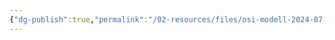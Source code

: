 ```yaml
---
{"dg-publish":true,"permalink":"/02-resources/files/osi-modell-2024-07-16-15-59-43-excalidraw/","tags":["excalidraw"],"noteIcon":"","updated":"2024-07-18T22:02:42.878+02:00"}
---
```

<style> .container {font-family: sans-serif; text-align: center;} .button-wrapper button {z-index: 1;height: 40px; width: 100px; margin: 10px;padding: 5px;} .excalidraw .App-menu_top .buttonList { display: flex;} .excalidraw-wrapper { height: 800px; margin: 50px; position: relative;} :root[dir="ltr"] .excalidraw .layer-ui__wrapper .zen-mode-transition.App-menu_bottom--transition-left {transform: none;} </style><script src="https://cdn.jsdelivr.net/npm/react@17/umd/react.production.min.js"></script><script src="https://cdn.jsdelivr.net/npm/react-dom@17/umd/react-dom.production.min.js"></script><script type="text/javascript" src="https://cdn.jsdelivr.net/npm/@excalidraw/excalidraw@0/dist/excalidraw.production.min.js"></script><div id="OSI-Modell_2024-07-16_1559.43.excalidraw.md"></div><script>(function(){const InitialData={"type":"excalidraw","version":2,"source":"https://github.com/zsviczian/obsidian-excalidraw-plugin/releases/tag/2.2.7","elements":[{"type":"rectangle","version":178,"versionNonce":1298910836,"index":"a0","isDeleted":false,"id":"HVQ-AXTkL7F2Pmlric4km","fillStyle":"cross-hatch","strokeWidth":2,"strokeStyle":"solid","roughness":1,"opacity":100,"angle":0,"x":-225.5,"y":-401.2421875,"strokeColor":"#1e1e1e","backgroundColor":"transparent","width":392,"height":807,"seed":1864322536,"groupIds":[],"frameId":null,"roundness":{"type":3},"boundElements":[],"updated":1721199335502,"link":null,"locked":false},{"type":"line","version":115,"versionNonce":1276943256,"index":"a1","isDeleted":false,"id":"2oH3XBinIdQlAOZiDw9YC","fillStyle":"solid","strokeWidth":2,"strokeStyle":"solid","roughness":1,"opacity":100,"angle":0,"x":-225.86363636363635,"y":268.4012784090909,"strokeColor":"#1e1e1e","backgroundColor":"transparent","width":393.6363636363636,"height":2.727272727272748,"seed":1290810856,"groupIds":[],"frameId":null,"roundness":{"type":2},"boundElements":[],"updated":1721138517596,"link":null,"locked":false,"startBinding":null,"endBinding":null,"lastCommittedPoint":null,"startArrowhead":null,"endArrowhead":null,"points":[[0,0],[393.6363636363636,-2.727272727272748]]},{"type":"line","version":113,"versionNonce":1959055336,"index":"a2","isDeleted":false,"id":"KurE0B5R4umt90_f-nntv","fillStyle":"solid","strokeWidth":2,"strokeStyle":"solid","roughness":1,"opacity":100,"angle":0,"x":-224.01049959957598,"y":154.78062319667293,"strokeColor":"#1e1e1e","backgroundColor":"transparent","width":393.6363636363636,"height":2.727272727272748,"seed":1699691160,"groupIds":[],"frameId":null,"roundness":{"type":2},"boundElements":[],"updated":1721138513610,"link":null,"locked":false,"startBinding":null,"endBinding":null,"lastCommittedPoint":null,"startArrowhead":null,"endArrowhead":null,"points":[[0,0],[393.6363636363636,-2.727272727272748]]},{"type":"line","version":176,"versionNonce":1001667992,"index":"a3","isDeleted":false,"id":"vxyFUvunTkXn1bOsuZt_4","fillStyle":"solid","strokeWidth":2,"strokeStyle":"solid","roughness":1,"opacity":100,"angle":0,"x":-222.19231778139417,"y":44.780623196672934,"strokeColor":"#1e1e1e","backgroundColor":"transparent","width":393.6363636363636,"height":2.727272727272748,"seed":1334690024,"groupIds":[],"frameId":null,"roundness":{"type":2},"boundElements":[],"updated":1721138510442,"link":null,"locked":false,"startBinding":null,"endBinding":null,"lastCommittedPoint":null,"startArrowhead":null,"endArrowhead":null,"points":[[0,0],[393.6363636363636,-2.727272727272748]]},{"type":"line","version":138,"versionNonce":1899446248,"index":"a4","isDeleted":false,"id":"5SN_TauFl3ZpMsv-wmUHR","fillStyle":"solid","strokeWidth":2,"strokeStyle":"solid","roughness":1,"opacity":100,"angle":0,"x":-224.91959050866691,"y":-69.76483134878163,"strokeColor":"#1e1e1e","backgroundColor":"transparent","width":393.6363636363636,"height":2.727272727272748,"seed":1840752792,"groupIds":[],"frameId":null,"roundness":{"type":2},"boundElements":[],"updated":1721138508025,"link":null,"locked":false,"startBinding":null,"endBinding":null,"lastCommittedPoint":null,"startArrowhead":null,"endArrowhead":null,"points":[[0,0],[393.6363636363636,-2.727272727272748]]},{"type":"line","version":114,"versionNonce":2098304152,"index":"a5","isDeleted":false,"id":"fAThEjpmYqSEnL_u7bdqt","fillStyle":"solid","strokeWidth":2,"strokeStyle":"solid","roughness":1,"opacity":100,"angle":0,"x":-226.73777232684878,"y":-202.49210407605432,"strokeColor":"#1e1e1e","backgroundColor":"transparent","width":393.6363636363636,"height":2.727272727272748,"seed":2119084520,"groupIds":[],"frameId":null,"roundness":{"type":2},"boundElements":[],"updated":1721138503856,"link":null,"locked":false,"startBinding":null,"endBinding":null,"lastCommittedPoint":null,"startArrowhead":null,"endArrowhead":null,"points":[[0,0],[393.6363636363636,-2.727272727272748]]},{"type":"line","version":120,"versionNonce":719843048,"index":"a6","isDeleted":false,"id":"PJhfTvsvWYn1DiNqW0Qqc","fillStyle":"solid","strokeWidth":2,"strokeStyle":"solid","roughness":1,"opacity":100,"angle":0,"x":-228.55595414503048,"y":-312.4921040760543,"strokeColor":"#1e1e1e","backgroundColor":"transparent","width":393.6363636363636,"height":2.727272727272748,"seed":2112697240,"groupIds":[],"frameId":null,"roundness":{"type":2},"boundElements":[],"updated":1721138500022,"link":null,"locked":false,"startBinding":null,"endBinding":null,"lastCommittedPoint":null,"startArrowhead":null,"endArrowhead":null,"points":[[0,0],[393.6363636363636,-2.727272727272748]]},{"type":"text","version":43,"versionNonce":826861825,"index":"a9","isDeleted":false,"id":"JqeHqdZM","fillStyle":"solid","strokeWidth":2,"strokeStyle":"solid","roughness":1,"opacity":100,"angle":0,"x":-65.86363636363637,"y":269.31036931818176,"strokeColor":"#1e1e1e","backgroundColor":"transparent","width":76.35990905761719,"height":25,"seed":536349336,"groupIds":[],"frameId":null,"roundness":null,"boundElements":[],"updated":1721330122361,"link":null,"locked":false,"fontSize":20,"fontFamily":1,"text":"Physical","rawText":"Physical","textAlign":"left","verticalAlign":"top","containerId":null,"originalText":"Physical","autoResize":true,"lineHeight":1.25},{"type":"text","version":68,"versionNonce":316072847,"index":"aA","isDeleted":false,"id":"tHd1T3dH","fillStyle":"solid","strokeWidth":2,"strokeStyle":"solid","roughness":1,"opacity":100,"angle":0,"x":-78.59090909090907,"y":152.0376420454545,"strokeColor":"#1e1e1e","backgroundColor":"transparent","width":99.92903414639562,"height":25,"seed":356768408,"groupIds":[],"frameId":null,"roundness":null,"boundElements":[],"updated":1721330122361,"link":null,"locked":false,"fontSize":20,"fontFamily":1,"text":"Data Link","rawText":"Data Link","textAlign":"left","verticalAlign":"top","containerId":null,"originalText":"Data Link","autoResize":false,"lineHeight":1.25},{"type":"text","version":39,"versionNonce":1428562145,"index":"aB","isDeleted":false,"id":"Ruf9cm2b","fillStyle":"solid","strokeWidth":2,"strokeStyle":"solid","roughness":1,"opacity":100,"angle":0,"x":-66.77272727272725,"y":42.94673295454538,"strokeColor":"#1e1e1e","backgroundColor":"transparent","width":76.71992492675781,"height":25,"seed":499141016,"groupIds":[],"frameId":null,"roundness":null,"boundElements":[],"updated":1721330122361,"link":null,"locked":false,"fontSize":20,"fontFamily":1,"text":"Network","rawText":"Network","textAlign":"left","verticalAlign":"top","containerId":null,"originalText":"Network","autoResize":true,"lineHeight":1.25},{"type":"text","version":96,"versionNonce":275880367,"index":"aC","isDeleted":false,"id":"DzTOgS8y","fillStyle":"solid","strokeWidth":2,"strokeStyle":"solid","roughness":1,"opacity":100,"angle":0,"x":-75.13268973610616,"y":-75.91690340909093,"strokeColor":"#1e1e1e","backgroundColor":"transparent","width":99.05989074707031,"height":25,"seed":1938426088,"groupIds":[],"frameId":null,"roundness":null,"boundElements":[],"updated":1721330122361,"link":null,"locked":false,"fontSize":20,"fontFamily":1,"text":"Transport","rawText":"Transport","textAlign":"left","verticalAlign":"top","containerId":null,"originalText":"Transport","autoResize":true,"lineHeight":1.25},{"type":"text","version":117,"versionNonce":475094209,"index":"aF","isDeleted":false,"id":"AiqUKKfK","fillStyle":"solid","strokeWidth":2,"strokeStyle":"solid","roughness":1,"opacity":100,"angle":0,"x":-59.67814428156066,"y":-205.91690340909088,"strokeColor":"#1e1e1e","backgroundColor":"transparent","width":69.61991882324219,"height":25,"seed":1145424536,"groupIds":[],"frameId":null,"roundness":null,"boundElements":[],"updated":1721330122361,"link":null,"locked":false,"fontSize":20,"fontFamily":1,"text":"Session","rawText":"Session","textAlign":"left","verticalAlign":"top","containerId":null,"originalText":"Session","autoResize":true,"lineHeight":1.25},{"type":"text","version":130,"versionNonce":294685647,"index":"aI","isDeleted":false,"id":"tl125dPG","fillStyle":"solid","strokeWidth":2,"strokeStyle":"solid","roughness":1,"opacity":100,"angle":0,"x":-86.95087155428791,"y":-315.00781250000006,"strokeColor":"#1e1e1e","backgroundColor":"transparent","width":124.63986206054688,"height":25,"seed":1306047384,"groupIds":[],"frameId":null,"roundness":null,"boundElements":[],"updated":1721330122361,"link":null,"locked":false,"fontSize":20,"fontFamily":1,"text":"Presentation","rawText":"Presentation","textAlign":"left","verticalAlign":"top","containerId":null,"originalText":"Presentation","autoResize":true,"lineHeight":1.25},{"type":"text","version":101,"versionNonce":1986665633,"index":"aM","isDeleted":false,"id":"JnchxMwX","fillStyle":"solid","strokeWidth":2,"strokeStyle":"solid","roughness":1,"opacity":100,"angle":0,"x":-81.49632609974253,"y":-397.7350852272726,"strokeColor":"#1e1e1e","backgroundColor":"transparent","width":101.95988464355469,"height":25,"seed":393670040,"groupIds":[],"frameId":null,"roundness":null,"boundElements":[],"updated":1721330122361,"link":null,"locked":false,"fontSize":20,"fontFamily":1,"text":"Application","rawText":"Application","textAlign":"left","verticalAlign":"top","containerId":null,"originalText":"Application","autoResize":true,"lineHeight":1.25},{"type":"text","version":34,"versionNonce":306985455,"index":"aR","isDeleted":false,"id":"R7YgyInc","fillStyle":"solid","strokeWidth":2,"strokeStyle":"solid","roughness":1,"opacity":100,"angle":0,"x":-211.3181818181818,"y":279.31036931818164,"strokeColor":"#1e1e1e","backgroundColor":"transparent","width":10.899993896484375,"height":25,"seed":395646360,"groupIds":[],"frameId":null,"roundness":null,"boundElements":[],"updated":1721330122361,"link":null,"locked":false,"fontSize":20,"fontFamily":1,"text":"1.","rawText":"1.","textAlign":"left","verticalAlign":"top","containerId":null,"originalText":"1.","autoResize":true,"lineHeight":1.25},{"type":"text","version":48,"versionNonce":857727105,"index":"aS","isDeleted":false,"id":"9NG8LSka","fillStyle":"solid","strokeWidth":2,"strokeStyle":"solid","roughness":1,"opacity":100,"angle":0,"x":-215.86363636363635,"y":156.58309659090898,"strokeColor":"#1e1e1e","backgroundColor":"transparent","width":19.719985961914062,"height":25,"seed":958268312,"groupIds":[],"frameId":null,"roundness":null,"boundElements":[],"updated":1721330122361,"link":null,"locked":false,"fontSize":20,"fontFamily":1,"text":"2.","rawText":"2.","textAlign":"left","verticalAlign":"top","containerId":null,"originalText":"2.","autoResize":true,"lineHeight":1.25},{"type":"text","version":32,"versionNonce":2007835663,"index":"aT","isDeleted":false,"id":"A00n6Jrh","fillStyle":"solid","strokeWidth":2,"strokeStyle":"solid","roughness":1,"opacity":100,"angle":0,"x":-216.77272727272722,"y":45.674005681818045,"strokeColor":"#1e1e1e","backgroundColor":"transparent","width":19.0999755859375,"height":25,"seed":1314759400,"groupIds":[],"frameId":null,"roundness":null,"boundElements":[],"updated":1721330122361,"link":null,"locked":false,"fontSize":20,"fontFamily":1,"text":"3.","rawText":"3.","textAlign":"left","verticalAlign":"top","containerId":null,"originalText":"3.","autoResize":true,"lineHeight":1.25},{"type":"text","version":36,"versionNonce":3287137,"index":"aU","isDeleted":false,"id":"kLN6qVcn","fillStyle":"solid","strokeWidth":2,"strokeStyle":"solid","roughness":1,"opacity":100,"angle":0,"x":-216.77272727272722,"y":-69.78053977272737,"strokeColor":"#1e1e1e","backgroundColor":"transparent","width":18.279983520507812,"height":25,"seed":444954600,"groupIds":[],"frameId":null,"roundness":null,"boundElements":[],"updated":1721330122361,"link":null,"locked":false,"fontSize":20,"fontFamily":1,"text":"4.","rawText":"4.","textAlign":"left","verticalAlign":"top","containerId":null,"originalText":"4.","autoResize":true,"lineHeight":1.25},{"type":"text","version":29,"versionNonce":1907083823,"index":"aV","isDeleted":false,"id":"v895DMod","fillStyle":"solid","strokeWidth":2,"strokeStyle":"solid","roughness":1,"opacity":100,"angle":0,"x":-218.59908572110263,"y":-200.46235795454555,"strokeColor":"#1e1e1e","backgroundColor":"transparent","width":17.839981079101562,"height":25,"seed":1041525224,"groupIds":[],"frameId":null,"roundness":null,"boundElements":[],"updated":1721330122361,"link":null,"locked":false,"fontSize":20,"fontFamily":1,"text":"5.","rawText":"5.","textAlign":"left","verticalAlign":"top","containerId":null,"originalText":"5.","autoResize":true,"lineHeight":1.25},{"type":"text","version":37,"versionNonce":661681217,"index":"aW","isDeleted":false,"id":"dGcCTqJA","fillStyle":"solid","strokeWidth":2,"strokeStyle":"solid","roughness":1,"opacity":100,"angle":0,"x":-216.77272727272725,"y":-312.5078125,"strokeColor":"#1e1e1e","backgroundColor":"transparent","width":18.279983520507812,"height":25,"seed":220819608,"groupIds":[],"frameId":null,"roundness":null,"boundElements":[],"updated":1721330122361,"link":null,"locked":false,"fontSize":20,"fontFamily":1,"text":"6.","rawText":"6.","textAlign":"left","verticalAlign":"top","containerId":null,"originalText":"6.","autoResize":true,"lineHeight":1.25},{"type":"text","version":30,"versionNonce":489729103,"index":"aX","isDeleted":false,"id":"LoKUqG56","fillStyle":"solid","strokeWidth":2,"strokeStyle":"solid","roughness":1,"opacity":100,"angle":0,"x":-213.1363636363636,"y":-394.32599431818176,"strokeColor":"#1e1e1e","backgroundColor":"transparent","width":16.239990234375,"height":25,"seed":2020744856,"groupIds":[],"frameId":null,"roundness":null,"boundElements":[],"updated":1721330122361,"link":null,"locked":false,"fontSize":20,"fontFamily":1,"text":"7.","rawText":"7.","textAlign":"left","verticalAlign":"top","containerId":null,"originalText":"7.","autoResize":true,"lineHeight":1.25},{"type":"text","version":69,"versionNonce":213533729,"index":"aY","isDeleted":false,"id":"muSBMHgi","fillStyle":"solid","strokeWidth":2,"strokeStyle":"solid","roughness":1,"opacity":100,"angle":0,"x":-172.2272727272727,"y":311.12855113636357,"strokeColor":"#1e1e1e","backgroundColor":"transparent","width":112.17987060546875,"height":25,"seed":307475432,"groupIds":[],"frameId":null,"roundness":null,"boundElements":[],"updated":1721330122361,"link":null,"locked":false,"fontSize":20,"fontFamily":1,"text":"Kupferkabel","rawText":"Kupferkabel","textAlign":"left","verticalAlign":"top","containerId":null,"originalText":"Kupferkabel","autoResize":true,"lineHeight":1.25},{"type":"text","version":62,"versionNonce":1904532719,"index":"aZ","isDeleted":false,"id":"A9ekUTNZ","fillStyle":"solid","strokeWidth":2,"strokeStyle":"solid","roughness":1,"opacity":100,"angle":0,"x":25.04545454545456,"y":322.03764204545445,"strokeColor":"#1e1e1e","backgroundColor":"transparent","width":117.4930419921875,"height":25,"seed":53067672,"groupIds":[],"frameId":null,"roundness":null,"boundElements":[],"updated":1721330179393,"link":"[[WLAN]]","locked":false,"fontSize":20,"fontFamily":1,"text":"📍[[WLAN]]","rawText":"[[WLAN]]","textAlign":"left","verticalAlign":"top","containerId":null,"originalText":"📍[[WLAN]]","autoResize":true,"lineHeight":1.25},{"type":"text","version":21,"versionNonce":1811879937,"index":"aa","isDeleted":false,"id":"0wyoEpDL","fillStyle":"solid","strokeWidth":2,"strokeStyle":"solid","roughness":1,"opacity":100,"angle":0,"x":-13.136363636363626,"y":367.4921874999999,"strokeColor":"#1e1e1e","backgroundColor":"transparent","width":147.4598388671875,"height":25,"seed":1515384472,"groupIds":[],"frameId":null,"roundness":null,"boundElements":[],"updated":1721330122361,"link":null,"locked":false,"fontSize":20,"fontFamily":1,"text":"Netzwerkkabel ","rawText":"Netzwerkkabel ","textAlign":"left","verticalAlign":"top","containerId":null,"originalText":"Netzwerkkabel ","autoResize":true,"lineHeight":1.25},{"type":"text","version":8,"versionNonce":689906831,"index":"ab","isDeleted":false,"id":"Z4cwRyne","fillStyle":"solid","strokeWidth":2,"strokeStyle":"solid","roughness":1,"opacity":100,"angle":0,"x":-121.31818181818181,"y":372.0376420454544,"strokeColor":"#1e1e1e","backgroundColor":"transparent","width":73.71992492675781,"height":25,"seed":1535500440,"groupIds":[],"frameId":null,"roundness":null,"boundElements":[],"updated":1721330122361,"link":null,"locked":false,"fontSize":20,"fontFamily":1,"text":"Stecker","rawText":"Stecker","textAlign":"left","verticalAlign":"top","containerId":null,"originalText":"Stecker","autoResize":true,"lineHeight":1.25},{"type":"text","version":92,"versionNonce":1302610721,"index":"ac","isDeleted":false,"id":"DAY9z6LE","fillStyle":"solid","strokeWidth":2,"strokeStyle":"solid","roughness":1,"opacity":100,"angle":0,"x":-247.7251082251082,"y":191.99435200216436,"strokeColor":"#1e1e1e","backgroundColor":"transparent","width":124.53302001953125,"height":25,"seed":1387957912,"groupIds":[],"frameId":null,"roundness":null,"boundElements":[],"updated":1721330279568,"link":"[[Switch]]","locked":false,"fontSize":20,"fontFamily":1,"text":"📍[[Switch]]","rawText":"[[Switch]]","textAlign":"left","verticalAlign":"top","containerId":null,"originalText":"📍[[Switch]]","autoResize":true,"lineHeight":1.25},{"type":"text","version":17,"versionNonce":369736367,"index":"ad","isDeleted":false,"id":"YpPIISSK","fillStyle":"solid","strokeWidth":2,"strokeStyle":"solid","roughness":1,"opacity":100,"angle":0,"x":9.590909090909122,"y":218.4012784090908,"strokeColor":"#1e1e1e","backgroundColor":"transparent","width":135.5798797607422,"height":25,"seed":1974449048,"groupIds":[],"frameId":null,"roundness":null,"boundElements":[],"updated":1721330122361,"link":null,"locked":false,"fontSize":20,"fontFamily":1,"text":"MAC-Adressen","rawText":"MAC-Adressen","textAlign":"left","verticalAlign":"top","containerId":null,"originalText":"MAC-Adressen","autoResize":true,"lineHeight":1.25},{"type":"text","version":75,"versionNonce":1955056577,"index":"ae","isDeleted":false,"id":"MS3J5ySc","fillStyle":"solid","strokeWidth":2,"strokeStyle":"solid","roughness":1,"opacity":100,"angle":0,"x":-84.04545454545456,"y":182.03764204545445,"strokeColor":"#1e1e1e","backgroundColor":"transparent","width":248.8997344970703,"height":25,"seed":1556712424,"groupIds":[],"frameId":null,"roundness":null,"boundElements":[],"updated":1721330122361,"link":null,"locked":false,"fontSize":20,"fontFamily":1,"text":"Network Interface Cards","rawText":"Network Interface Cards","textAlign":"left","verticalAlign":"top","containerId":null,"originalText":"Network Interface Cards","autoResize":true,"lineHeight":1.25},{"type":"text","version":43,"versionNonce":1367117007,"index":"ag","isDeleted":false,"id":"5T80fzWb","fillStyle":"solid","strokeWidth":2,"strokeStyle":"solid","roughness":1,"opacity":100,"angle":0,"x":-191.3181818181818,"y":226.58309659090895,"strokeColor":"#1e1e1e","backgroundColor":"transparent","width":161.87982177734375,"height":25,"seed":716422120,"groupIds":[],"frameId":null,"roundness":null,"boundElements":[],"updated":1721330122361,"link":null,"locked":false,"fontSize":20,"fontFamily":1,"text":"Ethernet-Frames","rawText":"Ethernet-Frames","textAlign":"left","verticalAlign":"top","containerId":null,"originalText":"Ethernet-Frames","autoResize":true,"lineHeight":1.25},{"type":"text","version":8,"versionNonce":2080025505,"index":"ah","isDeleted":false,"id":"wP5DgcF0","fillStyle":"solid","strokeWidth":2,"strokeStyle":"solid","roughness":1,"opacity":100,"angle":0,"x":-164.0454545454545,"y":66.58309659090898,"strokeColor":"#1e1e1e","backgroundColor":"transparent","width":66.83992004394531,"height":25,"seed":590573976,"groupIds":[],"frameId":null,"roundness":null,"boundElements":[],"updated":1721330122361,"link":null,"locked":false,"fontSize":20,"fontFamily":1,"text":"Router","rawText":"Router","textAlign":"left","verticalAlign":"top","containerId":null,"originalText":"Router","autoResize":true,"lineHeight":1.25},{"type":"text","version":68,"versionNonce":685114351,"index":"ai","isDeleted":false,"id":"IeRjqu9X","fillStyle":"solid","strokeWidth":2,"strokeStyle":"solid","roughness":1,"opacity":100,"angle":0,"x":-13.439393939393938,"y":108.05495806277045,"strokeColor":"#1e1e1e","backgroundColor":"transparent","width":173.63296508789062,"height":25,"seed":692543384,"groupIds":[],"frameId":null,"roundness":null,"boundElements":[],"updated":1721330244426,"link":"[[IP-Adresse]]","locked":false,"fontSize":20,"fontFamily":1,"text":"📍[[IP-Adresse]]","rawText":"[[IP-Adresse]]","textAlign":"left","verticalAlign":"top","containerId":null,"originalText":"📍[[IP-Adresse]]","autoResize":true,"lineHeight":1.25},{"type":"text","version":9,"versionNonce":1975947137,"index":"aj","isDeleted":false,"id":"ZkEdfBtc","fillStyle":"solid","strokeWidth":2,"strokeStyle":"solid","roughness":1,"opacity":100,"angle":0,"x":-110.40909090909088,"y":112.03764204545442,"strokeColor":"#1e1e1e","backgroundColor":"transparent","width":52.31996154785156,"height":25,"seed":30347672,"groupIds":[],"frameId":null,"roundness":null,"boundElements":[],"updated":1721330122362,"link":null,"locked":false,"fontSize":20,"fontFamily":1,"text":"ICMP","rawText":"ICMP","textAlign":"left","verticalAlign":"top","containerId":null,"originalText":"ICMP","autoResize":true,"lineHeight":1.25},{"type":"text","version":9,"versionNonce":458024207,"index":"ak","isDeleted":false,"id":"Tw53tWQJ","fillStyle":"solid","strokeWidth":2,"strokeStyle":"solid","roughness":1,"opacity":100,"angle":0,"x":-148.59090909090907,"y":-47.053267045454646,"strokeColor":"#1e1e1e","backgroundColor":"transparent","width":42.179962158203125,"height":25,"seed":223825048,"groupIds":[],"frameId":null,"roundness":null,"boundElements":[],"updated":1721330122362,"link":null,"locked":false,"fontSize":20,"fontFamily":1,"text":"TCP","rawText":"TCP","textAlign":"left","verticalAlign":"top","containerId":null,"originalText":"TCP","autoResize":true,"lineHeight":1.25},{"type":"text","version":9,"versionNonce":942339937,"index":"al","isDeleted":false,"id":"0hPaX4NR","fillStyle":"solid","strokeWidth":2,"strokeStyle":"solid","roughness":1,"opacity":100,"angle":0,"x":65.04545454545456,"y":-26.14417613636374,"strokeColor":"#1e1e1e","backgroundColor":"transparent","width":43.09996032714844,"height":25,"seed":176154520,"groupIds":[],"frameId":null,"roundness":null,"boundElements":[],"updated":1721330122362,"link":null,"locked":false,"fontSize":20,"fontFamily":1,"text":"UDP","rawText":"UDP","textAlign":"left","verticalAlign":"top","containerId":null,"originalText":"UDP","autoResize":true,"lineHeight":1.25},{"type":"text","version":64,"versionNonce":1839950639,"index":"am","isDeleted":false,"id":"iJoARWWw","fillStyle":"solid","strokeWidth":2,"strokeStyle":"solid","roughness":1,"opacity":100,"angle":0,"x":-172.22727272727275,"y":2.037642045454419,"strokeColor":"#1e1e1e","backgroundColor":"transparent","width":215.7197723388672,"height":25,"seed":1152529128,"groupIds":[],"frameId":null,"roundness":null,"boundElements":[],"updated":1721330122362,"link":null,"locked":false,"fontSize":20,"fontFamily":1,"text":"Portnummern/Protokoll","rawText":"Portnummern/Protokoll","textAlign":"left","verticalAlign":"top","containerId":null,"originalText":"Portnummern/Protokoll","autoResize":true,"lineHeight":1.25},{"type":"text","version":8,"versionNonce":628581185,"index":"an","isDeleted":false,"id":"mE3mY0WR","fillStyle":"solid","strokeWidth":2,"strokeStyle":"solid","roughness":1,"opacity":100,"angle":0,"x":-157.68181818181813,"y":-164.32599431818187,"strokeColor":"#1e1e1e","backgroundColor":"transparent","width":136.7398681640625,"height":25,"seed":1009001112,"groupIds":[],"frameId":null,"roundness":null,"boundElements":[],"updated":1721330122362,"link":null,"locked":false,"fontSize":20,"fontFamily":1,"text":"SQL-Sitzungen","rawText":"SQL-Sitzungen","textAlign":"left","verticalAlign":"top","containerId":null,"originalText":"SQL-Sitzungen","autoResize":true,"lineHeight":1.25},{"type":"text","version":39,"versionNonce":445918543,"index":"ao","isDeleted":false,"id":"mkYzTKR6","fillStyle":"solid","strokeWidth":2,"strokeStyle":"solid","roughness":1,"opacity":100,"angle":0,"x":66.86363636363643,"y":-107.9623579545455,"strokeColor":"#1e1e1e","backgroundColor":"transparent","width":97.23991394042969,"height":25,"seed":205475992,"groupIds":[],"frameId":null,"roundness":null,"boundElements":[],"updated":1721330122362,"link":null,"locked":false,"fontSize":20,"fontFamily":1,"text":"NetBIOS ","rawText":"NetBIOS ","textAlign":"left","verticalAlign":"top","containerId":null,"originalText":"NetBIOS ","autoResize":true,"lineHeight":1.25},{"type":"text","version":27,"versionNonce":705385249,"index":"ap","isDeleted":false,"id":"bIUJTWFC","fillStyle":"solid","strokeWidth":2,"strokeStyle":"solid","roughness":1,"opacity":100,"angle":0,"x":-196.77272727272725,"y":-106.14417613636363,"strokeColor":"#1e1e1e","backgroundColor":"transparent","width":55.73994445800781,"height":25,"seed":365403800,"groupIds":[],"frameId":null,"roundness":null,"boundElements":[],"updated":1721330122362,"link":null,"locked":false,"fontSize":20,"fontFamily":1,"text":"PPTP","rawText":"PPTP","textAlign":"left","verticalAlign":"top","containerId":null,"originalText":"PPTP","autoResize":true,"lineHeight":1.25},{"type":"text","version":9,"versionNonce":1298115439,"index":"aq","isDeleted":false,"id":"2PlwdYoY","fillStyle":"solid","strokeWidth":2,"strokeStyle":"solid","roughness":1,"opacity":100,"angle":0,"x":82.31818181818181,"y":-167.9623579545455,"strokeColor":"#1e1e1e","backgroundColor":"transparent","width":39.65995788574219,"height":25,"seed":1793221864,"groupIds":[],"frameId":null,"roundness":null,"boundElements":[],"updated":1721330122362,"link":null,"locked":false,"fontSize":20,"fontFamily":1,"text":"RPC","rawText":"RPC","textAlign":"left","verticalAlign":"top","containerId":null,"originalText":"RPC","autoResize":true,"lineHeight":1.25},{"type":"text","version":30,"versionNonce":2052474625,"index":"ar","isDeleted":false,"id":"jQMt0L69","fillStyle":"solid","strokeWidth":2,"strokeStyle":"solid","roughness":1,"opacity":100,"angle":0,"x":-185.86363636363632,"y":-279.78053977272725,"strokeColor":"#1e1e1e","backgroundColor":"transparent","width":86.51992797851562,"height":25,"seed":1649965544,"groupIds":[],"frameId":null,"roundness":null,"boundElements":[],"updated":1721330122362,"link":null,"locked":false,"fontSize":20,"fontFamily":1,"text":"SSL/TLS","rawText":"SSL/TLS","textAlign":"left","verticalAlign":"top","containerId":null,"originalText":"SSL/TLS","autoResize":true,"lineHeight":1.25},{"type":"text","version":8,"versionNonce":844522895,"index":"as","isDeleted":false,"id":"uI6PIu2X","fillStyle":"solid","strokeWidth":2,"strokeStyle":"solid","roughness":1,"opacity":100,"angle":0,"x":103.22727272727269,"y":-250.6896306818182,"strokeColor":"#1e1e1e","backgroundColor":"transparent","width":65.15992736816406,"height":25,"seed":1710166248,"groupIds":[],"frameId":null,"roundness":null,"boundElements":[],"updated":1721330122362,"link":null,"locked":false,"fontSize":20,"fontFamily":1,"text":"JPEG ","rawText":"JPEG ","textAlign":"left","verticalAlign":"top","containerId":null,"originalText":"JPEG ","autoResize":true,"lineHeight":1.25},{"type":"text","version":8,"versionNonce":282574561,"index":"at","isDeleted":false,"id":"OffSGr9W","fillStyle":"solid","strokeWidth":2,"strokeStyle":"solid","roughness":1,"opacity":100,"angle":0,"x":85.04545454545456,"y":-294.32599431818187,"strokeColor":"#1e1e1e","backgroundColor":"transparent","width":67.7999267578125,"height":25,"seed":1840726760,"groupIds":[],"frameId":null,"roundness":null,"boundElements":[],"updated":1721330122362,"link":null,"locked":false,"fontSize":20,"fontFamily":1,"text":"MPEG ","rawText":"MPEG ","textAlign":"left","verticalAlign":"top","containerId":null,"originalText":"MPEG ","autoResize":true,"lineHeight":1.25},{"type":"text","version":8,"versionNonce":1487985583,"index":"au","isDeleted":false,"id":"ehybAAFF","fillStyle":"solid","strokeWidth":2,"strokeStyle":"solid","roughness":1,"opacity":100,"angle":0,"x":-48.590909090909065,"y":-243.41690340909093,"strokeColor":"#1e1e1e","backgroundColor":"transparent","width":69.95994567871094,"height":25,"seed":1110570216,"groupIds":[],"frameId":null,"roundness":null,"boundElements":[],"updated":1721330122362,"link":null,"locked":false,"fontSize":20,"fontFamily":1,"text":"ASCII ","rawText":"ASCII ","textAlign":"left","verticalAlign":"top","containerId":null,"originalText":"ASCII ","autoResize":true,"lineHeight":1.25},{"type":"text","version":44,"versionNonce":1813985985,"index":"av","isDeleted":false,"id":"MOUMFqix","fillStyle":"solid","strokeWidth":2,"strokeStyle":"solid","roughness":1,"opacity":100,"angle":0,"x":-223.91558441558436,"y":-352.24807224025983,"strokeColor":"#1e1e1e","backgroundColor":"transparent","width":120.99302673339844,"height":25,"seed":1535059688,"groupIds":[],"frameId":null,"roundness":null,"boundElements":[],"updated":1721330122362,"link":"[[HTTP]]","locked":false,"fontSize":20,"fontFamily":1,"text":"📍[[HTTP]]","rawText":"[[HTTP]]","textAlign":"left","verticalAlign":"top","containerId":null,"originalText":"📍[[HTTP]]","autoResize":true,"lineHeight":1.25},{"type":"text","version":46,"versionNonce":1419218383,"index":"aw","isDeleted":false,"id":"YEMz7Jzc","fillStyle":"solid","strokeWidth":2,"strokeStyle":"solid","roughness":1,"opacity":100,"angle":0,"x":76.86363636363643,"y":-389.78053977272725,"strokeColor":"#1e1e1e","backgroundColor":"transparent","width":76.7999267578125,"height":25,"seed":1168233960,"groupIds":[],"frameId":null,"roundness":null,"boundElements":[],"updated":1721330122362,"link":null,"locked":false,"fontSize":20,"fontFamily":1,"text":"Browser","rawText":"Browser","textAlign":"left","verticalAlign":"top","containerId":null,"originalText":"Browser","autoResize":true,"lineHeight":1.25},{"type":"text","version":58,"versionNonce":214710945,"index":"az","isDeleted":false,"id":"uWZLFf3x","fillStyle":"solid","strokeWidth":2,"strokeStyle":"solid","roughness":1,"opacity":100,"angle":0,"x":-93.13636363636363,"y":-344.32599431818187,"strokeColor":"#1e1e1e","backgroundColor":"transparent","width":80.59991455078125,"height":25,"seed":1004355736,"groupIds":[],"frameId":null,"roundness":null,"boundElements":[],"updated":1721330122362,"link":null,"locked":false,"fontSize":20,"fontFamily":1,"text":"Terminal","rawText":"Terminal","textAlign":"left","verticalAlign":"top","containerId":null,"originalText":"Terminal","autoResize":true,"lineHeight":1.25},{"type":"text","version":16,"versionNonce":555940847,"index":"b00","isDeleted":false,"id":"P2AgDpwU","fillStyle":"solid","strokeWidth":2,"strokeStyle":"solid","roughness":1,"opacity":100,"angle":0,"x":30.5,"y":-357.9623579545455,"strokeColor":"#1e1e1e","backgroundColor":"transparent","width":56.77995300292969,"height":25,"seed":1460617112,"groupIds":[],"frameId":null,"roundness":null,"boundElements":[],"updated":1721330122362,"link":null,"locked":false,"fontSize":20,"fontFamily":1,"text":"SMTP","rawText":"SMTP","textAlign":"left","verticalAlign":"top","containerId":null,"originalText":"SMTP","autoResize":true,"lineHeight":1.25},{"id":"AyjUp3WcNSuI6biNbTVqC","type":"embeddable","x":-121.97960804829859,"y":-507.4296875,"width":243,"height":6,"angle":0,"strokeColor":"#1e1e1e","backgroundColor":"transparent","fillStyle":"cross-hatch","strokeWidth":2,"strokeStyle":"solid","roughness":1,"opacity":100,"groupIds":[],"frameId":null,"index":"b01","roundness":{"type":3},"seed":2018635713,"version":18,"versionNonce":1859450881,"isDeleted":true,"boundElements":null,"updated":1721331158662,"link":null,"locked":false,"scale":[1,1]}],"appState":{"theme":"dark","viewBackgroundColor":"#ffffff","currentItemStrokeColor":"#1e1e1e","currentItemBackgroundColor":"transparent","currentItemFillStyle":"cross-hatch","currentItemStrokeWidth":2,"currentItemStrokeStyle":"solid","currentItemRoughness":1,"currentItemOpacity":100,"currentItemFontFamily":3,"currentItemFontSize":28,"currentItemTextAlign":"right","currentItemStartArrowhead":null,"currentItemEndArrowhead":"arrow","scrollX":823.4796080482986,"scrollY":680.0546875,"zoom":{"value":1},"currentItemRoundness":"round","gridSize":null,"gridColor":{"Bold":"#C9C9C9FF","Regular":"#EDEDEDFF"},"currentStrokeOptions":null,"previousGridSize":null,"frameRendering":{"enabled":true,"clip":true,"name":true,"outline":true},"objectsSnapModeEnabled":false},"files":{}};InitialData.scrollToContent=true;App=()=>{const e=React.useRef(null),t=React.useRef(null),[n,i]=React.useState({width:void 0,height:void 0});return React.useEffect(()=>{i({width:t.current.getBoundingClientRect().width,height:t.current.getBoundingClientRect().height});const e=()=>{i({width:t.current.getBoundingClientRect().width,height:t.current.getBoundingClientRect().height})};return window.addEventListener("resize",e),()=>window.removeEventListener("resize",e)},[t]),React.createElement(React.Fragment,null,React.createElement("div",{className:"excalidraw-wrapper",ref:t},React.createElement(ExcalidrawLib.Excalidraw,{ref:e,width:n.width,height:n.height,initialData:InitialData,viewModeEnabled:!0,zenModeEnabled:!0,gridModeEnabled:!1})))},excalidrawWrapper=document.getElementById("OSI-Modell_2024-07-16_1559.43.excalidraw.md");ReactDOM.render(React.createElement(App),excalidrawWrapper);})();</script>